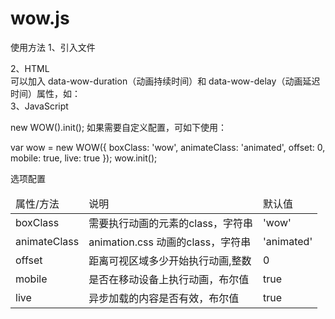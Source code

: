 # wow.js
使用方法
1、引入文件

<link rel="stylesheet" href="css/animate.min.css">
2、HTML

<div class="wow slideInLeft"></div>
<div class="wow slideInRight"></div>
可以加入 data-wow-duration（动画持续时间）和 data-wow-delay（动画延迟时间）属性，如：

<div class="wow slideInLeft" data-wow-duration="2s" data-wow-delay="5s"></div>
<div class="wow slideInRight" data-wow-offset="10"  data-wow-iteration="10"></div>
3、JavaScript

new WOW().init();
如果需要自定义配置，可如下使用：

var wow = new WOW({
    boxClass: 'wow',
    animateClass: 'animated',
    offset: 0,
    mobile: true,
    live: true
});
wow.init();

选项配置
<table class="main_table" border="0" cellspacing="0" cellpadding="0" width="100%">
<thead>
    <tr class="table_title">
    <td>属性/方法</td>
    <td>说明</td>
    <td>默认值</td>
    </tr>
</thead>
<tbody>
    <tr>
        <td>boxClass</td>
        <td>需要执行动画的元素的class，字符串</td>
        <td>'wow'</td>
    </tr>
    <tr>
        <td>animateClass</td>
        <td>animation.css 动画的class，字符串</td>
        <td>'animated'</td>
    </tr>
    <tr>
        <td>offset</td>
        <td>距离可视区域多少开始执行动画,整数</td>
        <td>0</td>
    </tr>
    <tr>
        <td>mobile</td>
        <td>是否在移动设备上执行动画，布尔值</td>
        <td>true</td>
    </tr>
    <tr>
        <td>live</td>
        <td>异步加载的内容是否有效，布尔值</td>
        <td>true</td>
    </tr>
</tbody>
</table>
